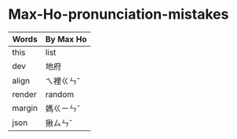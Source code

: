 ﻿# Max-Ho-pronunciation-mistakes

| Words | By Max Ho |
|-|-|
|this|list|
|dev|地府|
|align|ㄟ裡ㄍㄣˇ|
|render|random|
|margin|媽ㄍㄧㄣˇ|
|json|揪ㄙㄣˇ|

